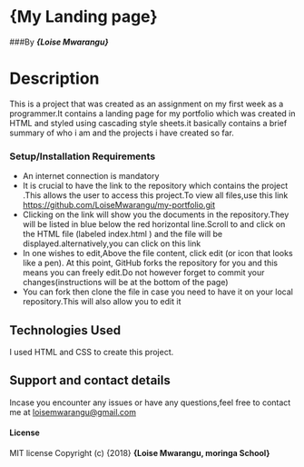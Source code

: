 # {My Landing page}
###By ***{Loise Mwarangu}***
# Description
This is a project that was created as an assignment on my first week as a programmer.It contains a landing page for my portfolio which was created in HTML and styled using cascading style sheets.it basically contains a brief summary of who i am and the projects i have created so far.
### Setup/Installation Requirements
* An internet connection is mandatory
* It is crucial to have the link to the repository which contains the project .This allows the user to access this project.To view all files,use this link https://github.com/LoiseMwarangu/my-portfolio.git
* Clicking on the link will show you the documents in the repository.They will be listed in blue below the red horizontal line.Scroll to and click on the HTML file (labeled index.html ) and the file will be displayed.alternatively,you can click on this link
* In one wishes to edit,Above the file content, click edit (or icon that looks like a pen). At this point, GitHub forks the repository for you and this means you can freely edit.Do not however forget to commit your changes(instructions will be at the bottom of the page)
* You can fork then clone the file in case you need to have it on your local repository.This will also allow you to edit it
## Technologies Used
I used HTML and CSS to create this project.
## Support and contact details
Incase you encounter any issues or have any questions,feel free to contact me at loisemwarangu@gmail.com
#### License
MIT license
Copyright (c) {2018} **{Loise Mwarangu, moringa School}**
